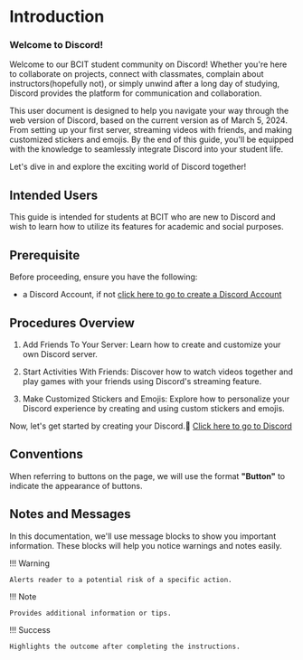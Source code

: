 # Introduction

### Welcome to Discord!

Welcome to our BCIT student community on Discord!
Whether you're here to collaborate on projects, connect with classmates, complain about instructors(hopefully not), or
simply unwind after a long day of studying,
Discord provides the platform for communication and collaboration.

This user document is designed to help you navigate your way through the web version of Discord,
based on the current version as of March 5, 2024.
From setting up your first server, streaming videos with friends, and making customized stickers and emojis.
By the end of this guide, you'll be equipped with the knowledge to seamlessly integrate Discord into your student life.

Let's dive in and explore the exciting world of Discord together!

## Intended Users

This guide is intended for students at BCIT who are new to Discord
and wish to learn how to utilize its features for academic and social purposes.

## Prerequisite

Before proceeding, ensure you have the following:

- a Discord Account, if not [click here to go to create a Discord Account](https://discord.com/register)

## Procedures Overview

1. Add Friends To Your Server: Learn how to create and customize your own Discord server.

2. Start Activities With Friends: Discover how to watch videos together and play games with your friends
   using Discord's streaming feature.

3. Make Customized Stickers and Emojis:
   Explore how to personalize your Discord experience by creating and using custom stickers and emojis.

Now, let's get started by creating your Discord.🚀 [Click here to go to Discord](https://discord.com/channels/@me)

## Conventions

When referring to buttons on the page, we will use the format **"Button"** to indicate the appearance of buttons.

## Notes and Messages

In this documentation, we'll use message blocks to show you important information.
These blocks will help you notice warnings and notes easily.

!!! Warning

    Alerts reader to a potential risk of a specific action.

!!! Note

    Provides additional information or tips.

!!! Success

    Highlights the outcome after completing the instructions.